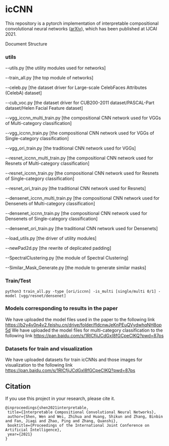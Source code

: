 # icCNN
This repository is a pytorch implementation of interpretable compositional convolutional neural networks ([arXiv](https://arxiv.org/abs/2107.04474)), which has been published at IJCAI 2021.



Document Structure

### utils 
--utils.py [the utility modules used for networks]

--train_all.py [the top module of networks]

--celeb.py [the dataset driver for Large-scale CelebFaces Attributes (CelebA) dataset]

--cub_voc.py [the dataset driver for CUB200-2011 dataset/PASCAL-Part dataset/Helen Facial Feature dataset]

--vgg_iccnn_multi_train.py [the compositional CNN network used for VGGs of Multi-category classification]

--vgg_iccnn_train.py [the compositional CNN network used for VGGs of Single-category classification]

--vgg_ori_train.py [the traditional CNN network used for VGGs]

--resnet_iccnn_multi_train.py [the compositional CNN network used for Resnets of Multi-category classification]

--resnet_iccnn_train.py [the compositional CNN network used for Resnets of Single-category classification]

--resnet_ori_train.py [the traditional CNN network used for Resnets]

--densenet_iccnn_multi_train.py [the compositional CNN network used for Densenets of Multi-category classification]

--densenet_iccnn_train.py [the compositional CNN network used for Densenets of Single-category classification]

--densenet_ori_train.py [the traditional CNN network used for Densenets]

--load_utils.py [the driver of utility modules]

--newPad2d.py [the rewrite of deplicated padding]

--SpectralClustering.py [the module of Spectral Clustering]

--Similar_Mask_Generate.py [the module to generate similar masks]

### Train/Test

```
python3 train_all.py -type [ori/iccnn] -is_multi [single/multi 0/1] -model [vgg/resnet/densenet]
```

### Models corresponding to results in the paper

We have uploaded the model files used in the paper to the following link https://b2y4v0n4v2.feishu.cn/drive/folder/fldcnwJeKnPEuQVydwhqNH8op5d
We have uploaded the model files for multi-category classification to the following link https://pan.baidu.com/s/1RlCfjiJCdGxI8fGCpeClKQ?pwd=87ps

### Datasets for train and visualization

We have uploaded datasets for train icCNNs and those images for visualization to the following link https://pan.baidu.com/s/1RlCfjiJCdGxI8fGCpeClKQ?pwd=87ps

## Citation

If you use this project in your research, please cite it.

```
@inproceedings{shen2021interpretable,
 title={Interpretable Compositional Convolutional Neural Networks},
 author={Shen, Wen and Wei, Zhihua and Huang, Shikun and Zhang, Binbin and Fan, Jiaqi and Zhao, Ping and Zhang, Quanshi},
 booktitle={Proceedings of the International Joint Conference on Artificial Intelligence},
 year={2021}
}
```
